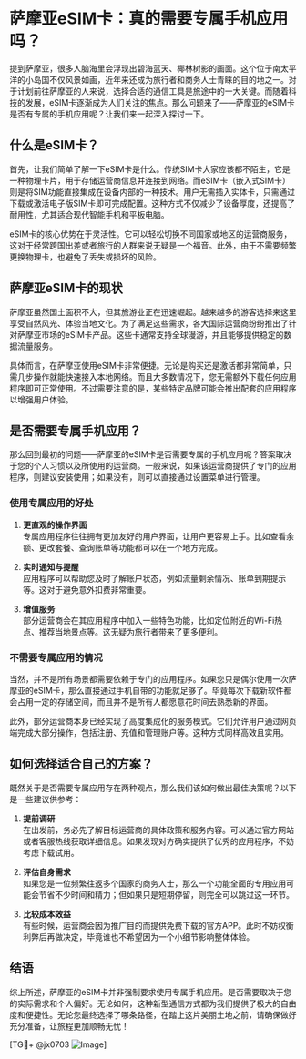 # 萨摩亚eSIM卡：真的需要专属手机应用吗？

提到萨摩亚，很多人脑海里会浮现出碧海蓝天、椰林树影的画面。这个位于南太平洋的小岛国不仅风景如画，近年来还成为旅行者和商务人士青睐的目的地之一。对于计划前往萨摩亚的人来说，选择合适的通信工具是旅途中的一大关键。而随着科技的发展，eSIM卡逐渐成为人们关注的焦点。那么问题来了——萨摩亚的eSIM卡是否有专属的手机应用呢？让我们来一起深入探讨一下。

## 什么是eSIM卡？

首先，让我们简单了解一下eSIM卡是什么。传统SIM卡大家应该都不陌生，它是一种物理卡片，用于存储运营商信息并连接到网络。而eSIM卡（嵌入式SIM卡）则是将SIM功能直接集成在设备内部的一种技术。用户无需插入实体卡，只需通过下载或激活电子版SIM卡即可完成配置。这种方式不仅减少了设备厚度，还提高了耐用性，尤其适合现代智能手机和平板电脑。

eSIM卡的核心优势在于灵活性。它可以轻松切换不同国家或地区的运营商服务，这对于经常跨国出差或者旅行的人群来说无疑是一个福音。此外，由于不需要频繁更换物理卡，也避免了丢失或损坏的风险。

## 萨摩亚eSIM卡的现状

萨摩亚虽然国土面积不大，但其旅游业正在迅速崛起。越来越多的游客选择来这里享受自然风光、体验当地文化。为了满足这些需求，各大国际运营商纷纷推出了针对萨摩亚市场的eSIM卡产品。这些卡通常支持全球漫游，并且能够提供稳定的数据流量服务。

具体而言，在萨摩亚使用eSIM卡非常便捷。无论是购买还是激活都非常简单，只需几步操作就能快速接入本地网络。而且大多数情况下，您无需额外下载任何应用程序即可正常使用。不过需要注意的是，某些特定品牌可能会推出配套的应用程序以增强用户体验。

## 是否需要专属手机应用？

那么回到最初的问题——萨摩亚的eSIM卡是否需要专属的手机应用呢？答案取决于您的个人习惯以及所使用的运营商。一般来说，如果该运营商提供了专门的应用程序，则建议安装使用；如果没有，则可以直接通过设置菜单进行管理。

### 使用专属应用的好处

1. **更直观的操作界面**  
   专属应用程序往往拥有更加友好的用户界面，让用户更容易上手。比如查看余额、更改套餐、查询账单等功能都可以在一个地方完成。
   
2. **实时通知与提醒**  
   应用程序可以帮助您及时了解账户状态，例如流量剩余情况、账单到期提示等。这对于避免意外扣费非常重要。

3. **增值服务**  
   部分运营商会在其应用程序中加入一些特色功能，比如定位附近的Wi-Fi热点、推荐当地景点等。这无疑为旅行者带来了更多便利。

### 不需要专属应用的情况

当然，并不是所有场景都需要依赖于专门的应用程序。如果您只是偶尔使用一次萨摩亚的eSIM卡，那么直接通过手机自带的功能就足够了。毕竟每次下载新软件都会占用一定的存储空间，而且并不是所有人都愿意花时间去熟悉新的界面。

此外，部分运营商本身已经实现了高度集成化的服务模式。它们允许用户通过网页端完成大部分操作，包括注册、充值和管理账户等。这种方式同样高效且实用。

## 如何选择适合自己的方案？

既然关于是否需要专属应用存在两种观点，那么我们该如何做出最佳决策呢？以下是一些建议供参考：

1. **提前调研**  
   在出发前，务必先了解目标运营商的具体政策和服务内容。可以通过官方网站或者客服热线获取详细信息。如果发现对方确实提供了优秀的应用程序，不妨考虑下载试用。

2. **评估自身需求**  
   如果您是一位频繁往返多个国家的商务人士，那么一个功能全面的专用应用可能会节省不少时间和精力；但如果只是短期停留，则完全可以跳过这一环节。

3. **比较成本效益**  
   有些时候，运营商会因为推广目的而提供免费下载的官方APP。此时不妨权衡利弊后再做决定，毕竟谁也不希望因为一个小细节影响整体体验。

## 结语

综上所述，萨摩亚的eSIM卡并非强制要求使用专属手机应用。是否需要取决于您的实际需求和个人偏好。无论如何，这种新型通信方式都为我们提供了极大的自由度和便捷性。无论您最终选择了哪条路径，在踏上这片美丽土地之前，请确保做好充分准备，让旅程更加顺畅无忧！

[TG💪+ @jx0703 ![Image](https://github.com/user-attachments/assets/dbca1d08-cadb-493c-b0ec-ad6f7a83f270)]